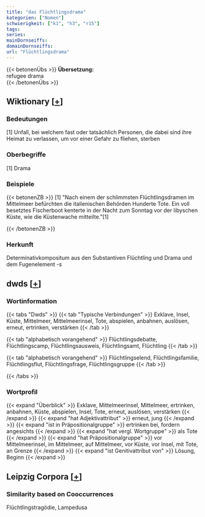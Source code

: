 ```yaml
---
title: "das Flüchtlingsdrama"
kategorien: ["Nomen"]
schwierigkeit: ["k1", "h3", "r15"]
tags:
series:
mainDornseiffs:
domainDornseiffs:
url: "Flüchtlingsdrama"
---
```


{{< betonenÜbs >}}
**Übersetzung:**  
refugee drama  
{{< /betonenÜbs >}}

## Wiktionary [[+](https://de.wiktionary.org/wiki/Flüchtlingsdrama)]

### Bedeutungen
[1] Unfall, bei welchem fast oder tatsächlich Personen, die dabei sind ihre Heimat zu verlassen, um vor einer Gefahr zu fliehen, sterben  

### Oberbegriffe
[1] Drama  

### Beispiele
{{< betonenZB >}}
[1] "Nach einem der schlimmsten Flüchtlingsdramen im Mittelmeer befürchten die italienischen Behörden Hunderte Tote. Ein voll besetztes Fischerboot kenterte in der Nacht zum Sonntag vor der libyschen Küste, wie die Küstenwache mitteilte."[1]  

{{< /betonenZB >}}
### Herkunft
Determinativkompositum aus den Substantiven Flüchtling und Drama und dem Fugenelement -s  



## dwds [[+](https://www.dwds.de/wb/Flüchtlingsdrama)]

### Wortinformation
{{< tabs "Dwds" >}}
{{< tab "Typische Verbindungen" >}}
Exklave, Insel, Küste, Mittelmeer, Mittelmeerinsel, Tote, abspielen, anbahnen, auslösen, erneut, ertrinken, verstärken
{{< /tab >}}

{{< tab "alphabetisch vorangehend" >}}
Flüchtlingsdebatte, Flüchtlingscamp, Flüchtlingsausweis, Flüchtlingsamt, Flüchtling
{{< /tab >}}

{{< tab "alphabetisch vorangehend" >}}
Flüchtlingselend, Flüchtlingsfamilie, Flüchtlingsflut, Flüchtlingsfrage, Flüchtlingsgruppe
{{< /tab >}}

{{< /tabs >}}

### Wortprofil
{{< expand "Überblick" >}} Exklave, Mittelmeerinsel, Mittelmeer, ertrinken, anbahnen, Küste, abspielen, Insel, Tote, erneut, auslösen, verstärken {{< /expand >}}
{{< expand "hat Adjektivattribut" >}} erneut, jung {{< /expand >}}
{{< expand "ist in Präpositionalgruppe" >}} ertrinken bei, fordern angesichts {{< /expand >}}
{{< expand "hat vergl. Wortgruppe" >}} als Tote {{< /expand >}}
{{< expand "hat Präpositionalgruppe" >}} vor Mittelmeerinsel, im Mittelmeer, auf Mittelmeer, vor Küste, vor Insel, mit Tote, an Grenze {{< /expand >}}
{{< expand "ist Genitivattribut von" >}} Lösung, Beginn {{< /expand >}}

## Leipzig Corpora [[+](https://corpora.uni-leipzig.de/en/res?word=Flüchtlingsdrama&corpusId=deu_newscrawl-public_2018)]


### Similarity based on Cooccurrences
Flüchtlingstragödie, Lampedusa

